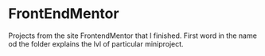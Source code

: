 # FrontEndMentor
Projects from the site FrontendMentor that I finished.
First word in the name od the folder explains the lvl of particular miniproject.
